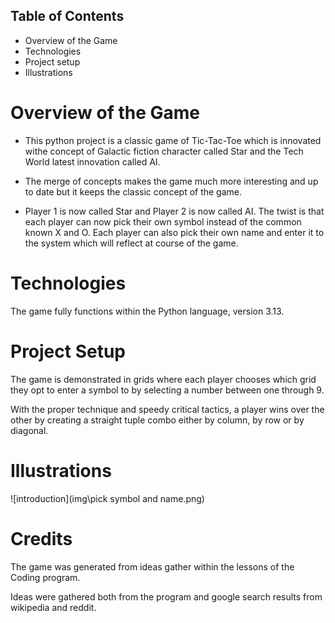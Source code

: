 ## Table of Contents

- Overview of the Game
- Technologies
- Project setup
- Illustrations

# Overview of the Game

- This python project is a classic game of Tic-Tac-Toe which is innovated withe concept of Galactic fiction character called Star and the Tech World latest innovation called AI.

- The merge of concepts makes the game much more interesting and up to date but it keeps the classic concept of the game.

- Player 1 is now called Star and Player 2 is now called AI. The twist is that each player can now pick their own symbol instead of the common known X and O. Each player can also pick their own name and enter it to the system which will reflect at course of the game.

# Technologies

The game fully functions within the Python language, version 3.13.

# Project Setup

The game is demonstrated in grids where each player chooses which grid they opt to enter a symbol to by selecting a number between one through 9.

With the proper technique and speedy critical tactics, a player wins over the other by creating a straight tuple combo either by column, by row or by diagonal.

# Illustrations

![introduction](img\pick symbol and name.png)

# Credits

The game was generated from ideas gather within the lessons of the Coding program.

Ideas were gathered both from the program and google search results from wikipedia and reddit.
